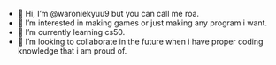 - 👋 Hi, I’m @waroniekyuu9 but you can call me roa.
- 👀 I’m interested in making games or just making any program i want.
- 🌱 I’m currently learning cs50.
- 💞️ I’m looking to collaborate in the future when i have proper coding knowledge that i am proud of.


<!---
waroniekyuu9/waroniekyuu9 is a ✨ special ✨ repository because its `README.md` (this file) appears on your GitHub profile.
You can click the Preview link to take a look at your changes.
--->
